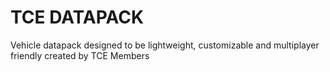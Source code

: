 # TCE DATAPACK
Vehicle datapack designed to be lightweight, customizable and multiplayer friendly
created by TCE Members
